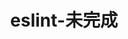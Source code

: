 ---
layout: wiki
title: eslint-未完成
categories: [Javascript, Eslint]
description: 学习Eslint,及时记录下来
keywords: Javascript, Eslint
---
